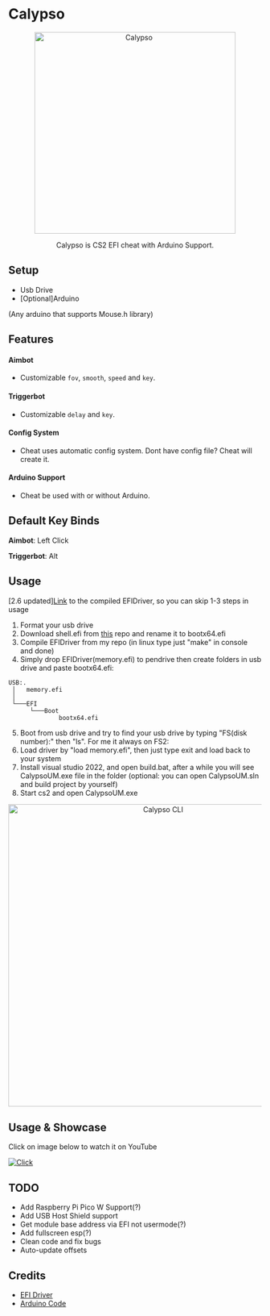 # Calypso

<p align="center">
<img src="https://i.imgur.com/0VWHi0u.png" alt="Calypso" width="400" />
</p>

<p align="center">
Calypso is CS2 EFI cheat with Arduino Support.
</p>




## Setup
- Usb Drive
- [Optional]Arduino

(Any arduino that supports Mouse.h library)

## Features
#### Aimbot
- Customizable `fov`, `smooth`, `speed` and `key`.
#### Triggerbot
- Customizable `delay` and `key`.
#### Config System
- Cheat uses automatic config system. Dont have config file? Cheat will create it.
#### Arduino Support
- Cheat be used with or without Arduino.

## Default Key Binds

 **Aimbot**: Left Click
 
 **Triggerbot**: Alt

## Usage
[2.6 updated][Link](https://mega.nz/file/6xxAgb4T#gLYt3pbMdsPQdnb36Iq3zfLja-xg4gjK9zdbZhuTtjU) to the compiled EFIDriver, so you can skip 1-3 steps in usage
1. Format your usb drive
2. Download shell.efi from [this](https://github.com/tianocore/edk2-archive/blob/master/ShellBinPkg/UefiShell/X64/Shell.efi) repo and rename it to bootx64.efi
3. Compile EFIDriver from my repo (in linux type just "make" in console and done)
4. Simply drop EFIDriver(memory.efi) to pendrive then create folders in usb drive and paste bootx64.efi:
```
USB:.
 │   memory.efi
 │
 └───EFI
      └───Boot
              bootx64.efi
```
5. Boot from usb drive and try to find your usb drive by typing "FS(disk number):" then "ls". For me it always on FS2:
6. Load driver by "load memory.efi", then just type exit and load back to your system
7. Install visual studio 2022, and open build.bat, after a while you will see CalypsoUM.exe file in the folder (optional: you can open CalypsoUM.sln and build project by yourself)
8. Start cs2 and open CalypsoUM.exe

<p align="center">
<img src="https://i.imgur.com/0uCHTB9.png" alt="Calypso CLI" width="600"/>
</p>

## Usage & Showcase
Click on image below to watch it on YouTube

[![Click](http://i3.ytimg.com/vi/J-yl2FgI6eo/hqdefault.jpg)](https://youtu.be/FY2V1YdpacM)

## TODO
+ Add Raspberry Pi Pico W Support(?)
+ Add USB Host Shield support
+ Get module base address via EFI not usermode(?)
+ Add fullscreen esp(?)
+ Clean code and fix bugs
+ Auto-update offsets

## Credits
+ [EFI Driver](https://github.com/TheCruZ/EFI_Driver_Access)
+ [Arduino Code](https://github.com/backpack-0x1337/CyberAim-Valorant/)
